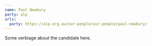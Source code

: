 ```yaml
---
name: Paul Newbury
party: alp
urls:
  party: https://alp.org.au/our-people/our-people/paul-newbury/
---
```

Some verbiage about the candidate here.
